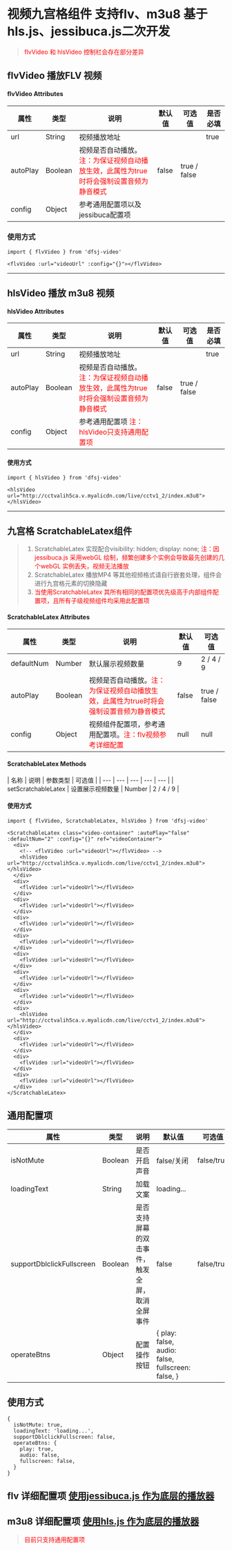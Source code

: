 <!--
 * @Description: 请输入当前文件描述
 * @Author: @Xin (834529118@qq.com)
 * @Date: 2021-10-12 20:32:08
 * @LastEditTime: 2022-01-12 17:12:12
 * @LastEditors: @Xin (834529118@qq.com)
-->
# 视频九宫格组件 支持flv、m3u8 基于hls.js、jessibuca.js二次开发
>  <font color="red">flvVideo 和 hlsVideo 控制栏会存在部分差异</font>
## flvVideo 播放FLV 视频
#### flvVideo Attributes
| 属性 | 类型 | 说明 | 默认值 | 可选值 | 是否必填 |
| --- | --- | --- | --- | --- | --- |
| url | String | 视频播放地址 |  | | true |
| autoPlay | Boolean | 视频是否自动播放。<font color="red">注：为保证视频自动播放生效，此属性为true时将会强制设置音频为静音模式</font> | false | true / false |
| config | Object | 参考通用配置项以及jessibuca配置项 |  |  |
### 使用方式
```
import { flvVideo } from 'dfsj-video'

<flvVideo :url="videoUrl" :config="{}"></flvVideo>
```
_________________
## hlsVideo 播放 m3u8 视频

#### hlsVideo Attributes
| 属性 | 类型 | 说明 | 默认值 | 可选值 | 是否必填 |
| --- | --- | --- | --- | --- | --- |
| url | String | 视频播放地址 |  | | true |
| autoPlay | Boolean | 视频是否自动播放。<font color="red">注：为保证视频自动播放生效，此属性为true时将会强制设置音频为静音模式</font> | false | true / false |
| config | Object | 参考通用配置项 <font color="red">注：hlsVideo只支持通用配置项</font> |  |  |
#### 使用方式
```
import { hlsVideo } from 'dfsj-video'

<hlsVideo url="http://cctvalih5ca.v.myalicdn.com/live/cctv1_2/index.m3u8"></hlsVideo>
```
_________________

## 九宫格 ScratchableLatex组件
>1. ScratchableLatex 实现配合visibility: hidden; display: none; <font color="red">注：因jessibuca.js 采用webGL 绘制，频繁创建多个实例会导致最先创建的几个webGL 实例丢失，视频无法播放</font>
>2. ScratchableLatex 播放MP4 等其他视频格式请自行嵌套处理，组件会进行九宫格元素的切换隐藏
>3. <font color="red">当使用ScratchableLatex 其所有相同的配置项优先级高于内部组件配置项，且所有子级视频组件均采用此配置项</font>
#### ScratchableLatex Attributes
| 属性 | 类型 | 说明 | 默认值 | 可选值 |
| --- | --- | --- | --- | --- |
| defaultNum | Number | 默认展示视频数量 | 9 | 2 / 4 / 9 |
| autoPlay | Boolean | 视频是否自动播放。<font color="red">注：为保证视频自动播放生效，此属性为true时将会强制设置音频为静音模式</font> | false | true / false |
| config | Object | 视频组件配置项，参考通用配置项。<font color="red">注：flv视频参考详细配置</font> | null | null |


#### ScratchableLatex Methods
| 名称 | 说明 | 参数类型 | 可选值 |
| --- | --- | --- | --- | --- |
| setScratchableLatex | 设置展示视频数量 | Number | 2 / 4 / 9 |
#### 使用方式
```
import { flvVideo, ScratchableLatex, hlsVideo } from 'dfsj-video'

<ScratchableLatex class="video-container" :autoPlay="false" :defaultNum="2" :config="{}" ref="videoContainer">
  <div>
    <!-- <flvVideo :url="videoUrl"></flvVideo> -->
    <hlsVideo url="http://cctvalih5ca.v.myalicdn.com/live/cctv1_2/index.m3u8"></hlsVideo>
  </div>
  <div>
    <flvVideo :url="videoUrl"></flvVideo>
  </div>
  <div>
    <flvVideo :url="videoUrl"></flvVideo>
  </div>
  <div>
    <flvVideo :url="videoUrl"></flvVideo>
  </div>
  <div>
    <flvVideo :url="videoUrl"></flvVideo>
  </div>
  <div>
    <flvVideo :url="videoUrl"></flvVideo>
  </div>
  <div>
    <flvVideo :url="videoUrl"></flvVideo>
  </div>
  <div>
    <flvVideo :url="videoUrl"></flvVideo>
  </div>
  <div>
    <hlsVideo url="http://cctvalih5ca.v.myalicdn.com/live/cctv1_2/index.m3u8"></hlsVideo>
  </div>
  <div>
    <flvVideo :url="videoUrl"></flvVideo>
  </div>
  <div>
    <flvVideo :url="videoUrl"></flvVideo>
  </div>
  <div>
    <flvVideo :url="videoUrl"></flvVideo>
  </div>
</ScratchableLatex>
```

## 通用配置项

| 属性 | 类型 | 说明 | 默认值 | 可选值 |
| --- | --- | --- | --- | --- |
| isNotMute | Boolean | 是否开启声音 | false/关闭 | false/true |
| loadingText | String | 加载文案 | loading... |  |
| supportDblclickFullscreen | Boolean | 是否支持屏幕的双击事件，触发全屏，取消全屏事件 | false | false/true |
| operateBtns | Object | 配置操作按钮 | { play: false, audio: false, fullscreen: false, } |  |
## 使用方式
```
{
  isNotMute: true,
  loadingText: 'loading...',
  supportDblclickFullscreen: false,
  operateBtns: {
    play: true,
    audio: false,
    fullscreen: false,
  }
}
```

## flv 详细配置项  [使用jessibuca.js 作为底层的播放器 ](http://jessibuca.monibuca.com/api.html#container)

## m3u8 详细配置项 [使用hls.js 作为底层的播放器](https://colinrds.gitbooks.io/myapi/content/hlsjsapi.html)

> <font color="red">目前只支持通用配置项</font>

